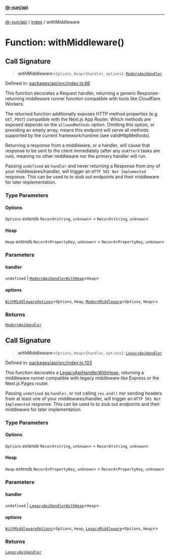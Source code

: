 [**@-xun/api**](../../README.md)

***

[@-xun/api](../../README.md) / [index](../README.md) / withMiddleware

# Function: withMiddleware()

## Call Signature

> **withMiddleware**\<`Options`, `Heap`\>(`handler`, `options`): [`ModernApiHandler`](../../types/type-aliases/ModernApiHandler.md)

Defined in: [packages/api/src/index.ts:86](https://github.com/Xunnamius/api-utils/blob/3e7489507eea9aa3d33b0bcc648e0389bef6f3f5/packages/api/src/index.ts#L86)

This function decorates a Request handler, returning a generic
Response-returning middleware runner function compatible with tools
like Cloudflare Workers.

The returned function additionally exposes HTTP method properties (e.g.
`GET`, `POST`) compatible with the Next.js App Router. Which methods are
exposed depends on the `allowedMethods` option. Omitting this option, or
providing an empty array, means this endpoint will serve all methods
supported by the current framework/runtime (see validHttpMethods).

Returning a response from a middleware, or a handler, will cause that
response to be sent to the client immediately (after any `doAfterX` tasks are
run), meaning no other middleware nor the primary handler will run.

Passing `undefined` as `handler` _and_ never _returning_ a Response
from _any_ of your middlewares/handler, will trigger an `HTTP 501 Not
Implemented` response. This can be used to to stub out endpoints and their
middleware for later implementation.

### Type Parameters

#### Options

`Options` *extends* `Record`\<`string`, `unknown`\> = `Record`\<`string`, `unknown`\>

#### Heap

`Heap` *extends* `Record`\<`PropertyKey`, `unknown`\> = `Record`\<`PropertyKey`, `unknown`\>

### Parameters

#### handler

`undefined` | [`ModernApiHandlerWithHeap`](../../types/type-aliases/ModernApiHandlerWithHeap.md)\<`Heap`\>

#### options

[`WithMiddlewareOptions`](../../types/type-aliases/WithMiddlewareOptions.md)\<`Options`, `Heap`, [`ModernMiddleware`](../../types/type-aliases/ModernMiddleware.md)\<`Options`, `Heap`\>\>

### Returns

[`ModernApiHandler`](../../types/type-aliases/ModernApiHandler.md)

## Call Signature

> **withMiddleware**\<`Options`, `Heap`\>(`handler`, `options`): [`LegacyApiHandler`](../../types/type-aliases/LegacyApiHandler.md)

Defined in: [packages/api/src/index.ts:103](https://github.com/Xunnamius/api-utils/blob/3e7489507eea9aa3d33b0bcc648e0389bef6f3f5/packages/api/src/index.ts#L103)

This function decorates a [LegacyApiHandlerWithHeap](../../types/type-aliases/LegacyApiHandlerWithHeap.md), returning a
middleware runner compatible with legacy middleware like Express or the
Next.js Pages router.

Passing `undefined` as `handler`, or not calling `res.end()` nor sending
headers from at least one of your middlewares/handler, will trigger an `HTTP
501 Not Implemented` response. This can be used to to stub out endpoints and
their middleware for later implementation.

### Type Parameters

#### Options

`Options` *extends* `Record`\<`string`, `unknown`\> = `Record`\<`string`, `unknown`\>

#### Heap

`Heap` *extends* `Record`\<`PropertyKey`, `unknown`\> = `Record`\<`PropertyKey`, `unknown`\>

### Parameters

#### handler

`undefined` | [`LegacyApiHandlerWithHeap`](../../types/type-aliases/LegacyApiHandlerWithHeap.md)\<`Heap`\>

#### options

[`WithMiddlewareOptions`](../../types/type-aliases/WithMiddlewareOptions.md)\<`Options`, `Heap`, [`LegacyMiddleware`](../../types/type-aliases/LegacyMiddleware.md)\<`Options`, `Heap`\>\>

### Returns

[`LegacyApiHandler`](../../types/type-aliases/LegacyApiHandler.md)

